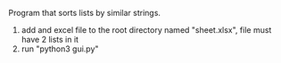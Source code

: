 Program that sorts lists by similar strings.

1. add and excel file to the root directory named "sheet.xlsx", file must have 2 lists in it
2. run "python3 gui.py"
